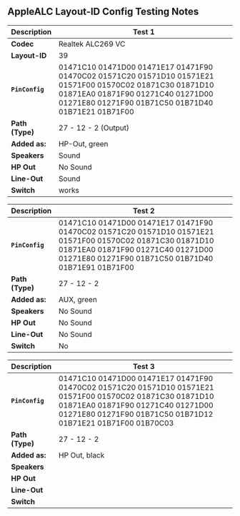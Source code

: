 ## AppleALC Layout-ID Config Testing Notes

Description     | Test 1 
----------------|--------
**Codec**       | Realtek ALC269 VC
**Layout-ID**   | 39
**`PinConfig`** |01471C10 01471D00 01471E17 01471F90 01470C02 01571C20 01571D10 01571E21 01571F00 01570C02 01871C30 01871D10 01871EA0 01871F90 01271C40 01271D00 01271E80 01271F90 01B71C50 01B71D40 01B71E21 01B71F00
**Path (Type)** | 27 - 12 - 2 (Output)
**Added as:**   | HP-Out, green
**Speakers**    | Sound
**HP Out**      | No Sound
**Line-Out**    | Sound
**Switch**      | works


Description     | Test 2 
----------------|--------
**`PinConfig`** | 01471C10 01471D00 01471E17 01471F90 01470C02 01571C20 01571D10 01571E21 01571F00 01570C02 01871C30 01871D10 01871EA0 01871F90 01271C40 01271D00 01271E80 01271F90 01B71C50 01B71D40 01B71E91 01B71F00  
**Path (Type)** | 27 - 12 - 2
**Added as:**   | AUX, green
**Speakers**    | No Sound
**HP Out**      | No Sound
**Line-Out**    | No Sound
**Switch**      | No


Description     | Test 3  
----------------|--------
**`PinConfig`** | 01471C10 01471D00 01471E17 01471F90 01470C02 01571C20 01571D10 01571E21 01571F00 01570C02 01871C30 01871D10 01871EA0 01871F90 01271C40 01271D00 01271E80 01271F90 01B71C50 01B71D12 01B71E21 01B71F00 01B70C03
**Path (Type)** | 27 - 12 - 2
**Added as:**   | HP Out, black
**Speakers**    | 
**HP Out**      | 
**Line-Out**    | 
**Switch**      | 
